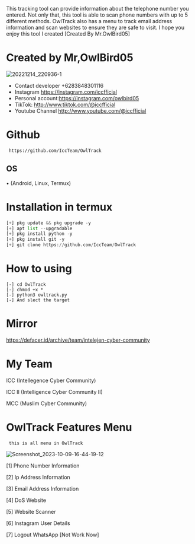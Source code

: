 This tracking tool can provide information about the telephone number you entered. Not only that, this tool is able to scan phone numbers with up to 5 different methods. OwlTrack also has a menu to track email address information and scan websites to ensure they are safe to visit. I hope you enjoy this tool I created [Created By Mr.OwlBird05]

# Created by Mr,OwlBird05
![20221214_220936-1](https://github.com/IccTeam/OwlTrack/assets/143928335/9376a4a1-364e-4bb7-bfea-8a470817bf2d)

 - Contact developer +6283848301116
 - Instagram https://instagram.com/iccfficial
 - Personal account:https://instagram.com/owlbird05
 - TikTok: http://www.tiktok.com/@iccfficial
 - Youtube Channel http://www.youtube.com/@iccfficial 
 
# Github
     https://github.com/IccTeam/OwlTrack

## OS
• (Android, Linux, Termux)

# Installation in termux
```python
[+] pkg update && pkg upgrade -y
[+] apt list --upgradable 
[+] pkg install python -y
[+] pkg install git -y
[+] git clone https://github.com/IccTeam/OwlTrack
```
# How to using
```
[-] cd OwlTrack
[-] chmod +x *
[-] python3 owltrack.py
[-] And slect the target
```
# Mirror
https://defacer.id/archive/team/intelejen-cyber-community

# My Team
 ICC (Intellegence Cyber Community)

 ICC II (Intelligence Cyber Community II)

 MCC (Muslim Cyber Community)

# OwlTrack Features Menu
     this is all menu in OwlTrack
![Screenshot_2023-10-09-16-44-19-12](https://github.com/IccTeam/OwlTrack/assets/143928335/1ead5b5b-81cf-44db-96b7-550a90b5dc9a)

 [1] Phone Number Information 
 
 [2] Ip Address Information 
 
 [3] Email Address Information 
 
 [4] DoS Website
  
 [5] Website Scanner 
  
 [6] Instagram User Details
  
 [7] Logout WhatsApp  [Not Work Now]
